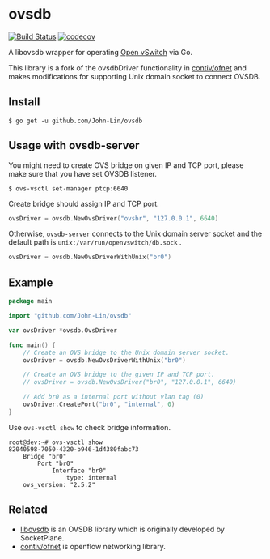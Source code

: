 # ovsdb
[![Build Status](https://api.travis-ci.org/John-Lin/ovsdb.svg?branch=master)](https://travis-ci.org/John-Lin/ovsdb)
[![codecov](https://codecov.io/gh/John-Lin/ovsdb/branch/master/graph/badge.svg)](https://codecov.io/gh/John-Lin/ovsdb)

A libovsdb wrapper for operating [Open vSwitch](http://openvswitch.org/) via Go.

This library is a fork of the ovsdbDriver functionality in [contiv/ofnet](https://github.com/contiv/ofnet) and makes modifications for supporting Unix domain socket to connect OVSDB.

## Install 

```
$ go get -u github.com/John-Lin/ovsdb
```

## Usage with ovsdb-server

You might need to create OVS bridge on given IP and TCP port, please make sure that you have set OVSDB listener.

```
$ ovs-vsctl set-manager ptcp:6640
```

Create bridge should assign IP and TCP port.

```go
ovsDriver = ovsdb.NewOvsDriver("ovsbr", "127.0.0.1", 6640)
```

Otherwise, `ovsdb-server` connects to the Unix domain server socket and the default path is `unix:/var/run/openvswitch/db.sock` .

```go
ovsDriver = ovsdb.NewOvsDriverWithUnix("br0")
```

## Example
```go
package main

import "github.com/John-Lin/ovsdb"

var ovsDriver *ovsdb.OvsDriver

func main() {
    // Create an OVS bridge to the Unix domain server socket.
    ovsDriver = ovsdb.NewOvsDriverWithUnix("br0")

    // Create an OVS bridge to the given IP and TCP port.
    // ovsDriver = ovsdb.NewOvsDriver("br0", "127.0.0.1", 6640)

    // Add br0 as a internal port without vlan tag (0)
    ovsDriver.CreatePort("br0", "internal", 0)
}
```

Use `ovs-vsctl show` to check bridge information.

```
root@dev:~# ovs-vsctl show
82040598-7050-4320-b946-1d4380fabc73
    Bridge "br0"
        Port "br0"
            Interface "br0"
                type: internal
    ovs_version: "2.5.2"
```

## Related
- [libovsdb](https://github.com/socketplane/libovsdb) is an OVSDB library which is originally developed by SocketPlane.
- [contiv/ofnet](https://github.com/contiv/ofnet) is openflow networking library.


